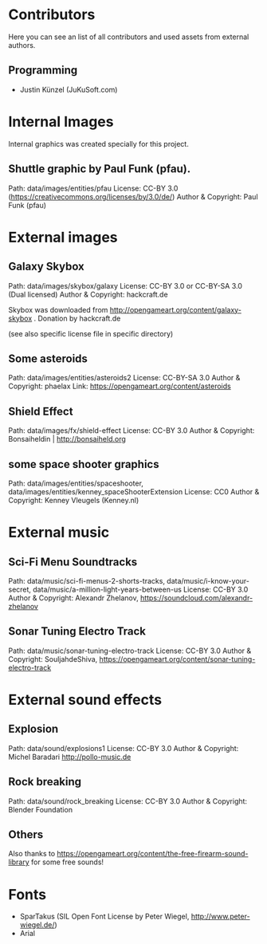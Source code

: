 ﻿# Contributors

Here you can see an list of all contributors and used assets from external authors.

## Programming
 - Justin Künzel (JuKuSoft.com)

# Internal Images

Internal graphics was created specially for this project.

## Shuttle graphic by Paul Funk (pfau).

Path: data/images/entities/pfau
License: CC-BY 3.0 (https://creativecommons.org/licenses/by/3.0/de/)
Author & Copyright: Paul Funk (pfau)

# External images

## Galaxy Skybox

Path: data/images/skybox/galaxy
License: CC-BY 3.0 or CC-BY-SA 3.0 (Dual licensed)
Author & Copyright: hackcraft.de

Skybox was downloaded from http://opengameart.org/content/galaxy-skybox .
Donation by hackcraft.de

(see also specific license file in specific directory)

## Some asteroids

Path: data/images/entities/asteroids2
License: CC-BY-SA 3.0
Author & Copyright: phaelax
Link: https://opengameart.org/content/asteroids

## Shield Effect

Path: data/images/fx/shield-effect
License: CC-BY 3.0
Author & Copyright: Bonsaiheldin | http://bonsaiheld.org

## some space shooter graphics

Path: data/images/entities/spaceshooter, data/images/entities/kenney_spaceShooterExtension
License: CC0
Author & Copyright: Kenney Vleugels (Kenney.nl)

# External music

## Sci-Fi Menu Soundtracks

Path: data/music/sci-fi-menus-2-shorts-tracks, data/music/i-know-your-secret, data/music/a-million-light-years-between-us
License: CC-BY 3.0
Author & Copyright: Alexandr Zhelanov, https://soundcloud.com/alexandr-zhelanov

## Sonar Tuning Electro Track

Path: data/music/sonar-tuning-electro-track
License: CC-BY 3.0
Author & Copyright: SouljahdeShiva, https://opengameart.org/content/sonar-tuning-electro-track

# External sound effects

## Explosion

Path: data/sound/explosions1
License: CC-BY 3.0
Author & Copyright: Michel Baradari http://pollo-music.de

## Rock breaking

Path: data/sound/rock_breaking
License: CC-BY 3.0
Author & Copyright: Blender Foundation

## Others

Also thanks to https://opengameart.org/content/the-free-firearm-sound-library for some free sounds!

# Fonts
  - SparTakus (SIL Open Font License by Peter Wiegel, http://www.peter-wiegel.de/)
  - Arial